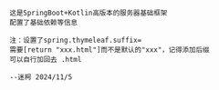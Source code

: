 
    这是SpringBoot+Kotlin高版本的服务器基础框架
    配置了基础依赖等信息
    
    注：设置了spring.thymeleaf.suffix=
    需要[return "xxx.html"]而不是默认的"xxx"，记得添加后缀
    可以自行加回去 .html

    --迷枵 2024/11/5